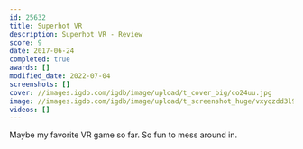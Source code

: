 ```yaml
---
id: 25632
title: Superhot VR
description: Superhot VR - Review
score: 9
date: 2017-06-24
completed: true
awards: []
modified_date: 2022-07-04
screenshots: []
cover: //images.igdb.com/igdb/image/upload/t_cover_big/co24uu.jpg
image: //images.igdb.com/igdb/image/upload/t_screenshot_huge/vxyqzdd3l98pb8vo3aef.jpg
videos: []
---
```

Maybe my favorite VR game so far. So fun to mess around in.